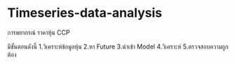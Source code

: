 # Timeseries-data-analysis
การพยากรณ์ ราคาหุ้น CCP
 
  มีขั้นตอนดังนี้
    1.วิเคราะห์ข้อมูลหุ้น
    2.หา Future
    3.นำเข้า Model
    4.วิเคราะห์
    5.ตรวจสอบความถูกต้อง
